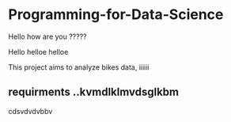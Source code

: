 # Programming-for-Data-Science

Hello how are you ?????


Hello helloe helloe 

This project aims to analyze bikes data, iiiiii

## requirments ..kvmdlklmvdsglkbm


cdsvdvdvbbv 